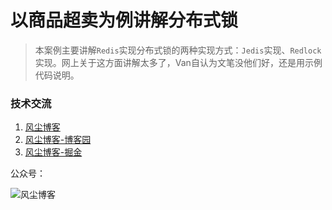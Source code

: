 # 以商品超卖为例讲解分布式锁

> 本案例主要讲解`Redis`实现分布式锁的两种实现方式：`Jedis`实现、`Redlock`实现。网上关于这方面讲解太多了，Van自认为文笔没他们好，还是用示例代码说明。

### 技术交流

1. [风尘博客](https://www.dustyblog.cn/)
1. [风尘博客-博客园](https://www.cnblogs.com/vandusty)
1. [风尘博客-掘金](https://juejin.im/user/5d5ea68e6fb9a06afa328f56/posts)

公众号：

![风尘博客](https://github.com/vanDusty/SpringBoot-Home/blob/master/dusty_blog.png?raw=true)